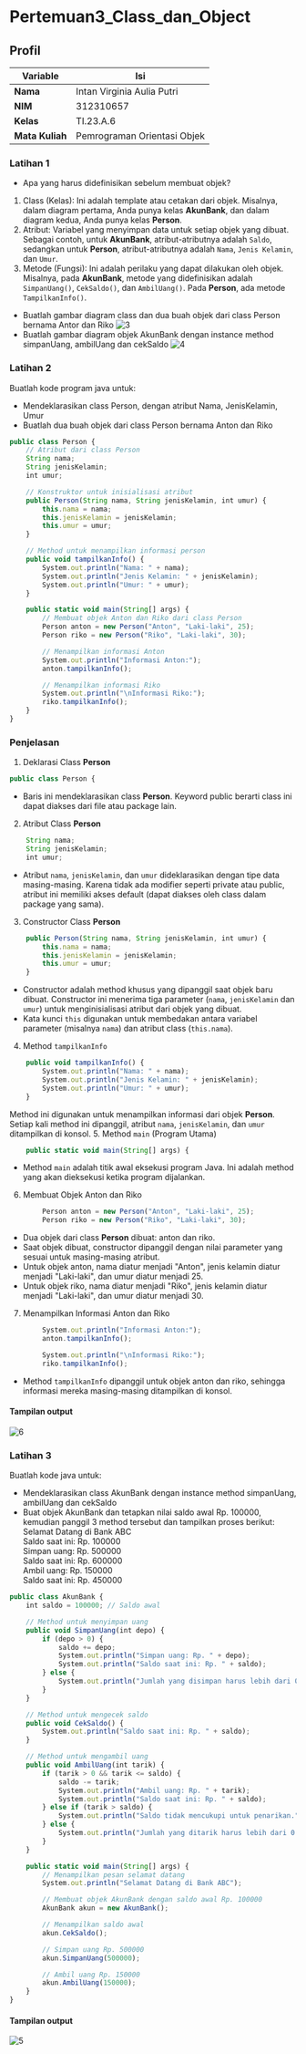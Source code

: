 # Pertemuan3_Class_dan_Object

## Profil
| Variable | Isi |
| -------- | --- |
| **Nama** | Intan Virginia Aulia Putri |
| **NIM** | 312310657 |
| **Kelas** | TI.23.A.6 |
| **Mata Kuliah** | Pemrograman Orientasi Objek |

### Latihan 1
- Apa yang harus didefinisikan sebelum membuat objek?
1. Class (Kelas): Ini adalah template atau cetakan dari objek. Misalnya, dalam diagram pertama, Anda punya kelas **AkunBank**, dan dalam diagram kedua, Anda punya kelas **Person**.
2. Atribut: Variabel yang menyimpan data untuk setiap objek yang dibuat. Sebagai contoh, untuk **AkunBank**, atribut-atributnya adalah `Saldo`, sedangkan untuk **Person**, atribut-atributnya adalah `Nama`, `Jenis Kelamin`, dan `Umur`.
3. Metode (Fungsi): Ini adalah perilaku yang dapat dilakukan oleh objek. Misalnya, pada **AkunBank**, metode yang didefinisikan adalah `SimpanUang()`, `CekSaldo()`, dan `AmbilUang()`. Pada **Person**, ada metode `TampilkanInfo()`.
- Buatlah gambar diagram class dan dua buah objek dari class Person bernama Antor dan Riko
![3](ss/dia1.png)
- Buatlah gambar diagram objek AkunBank dengan instance method simpanUang, ambilUang dan cekSaldo
![4](ss/dia2.png)

### Latihan 2
Buatlah kode program java untuk:
- Mendeklarasikan class Person, dengan atribut Nama, JenisKelamin, Umur
- Buatlah dua buah objek dari class Person bernama Anton dan Riko
``` javascript
public class Person {
    // Atribut dari class Person
    String nama;
    String jenisKelamin;
    int umur;

    // Konstruktor untuk inisialisasi atribut
    public Person(String nama, String jenisKelamin, int umur) {
        this.nama = nama;
        this.jenisKelamin = jenisKelamin;
        this.umur = umur;
    }

    // Method untuk menampilkan informasi person
    public void tampilkanInfo() {
        System.out.println("Nama: " + nama);
        System.out.println("Jenis Kelamin: " + jenisKelamin);
        System.out.println("Umur: " + umur);
    }

    public static void main(String[] args) {
        // Membuat objek Anton dan Riko dari class Person
        Person anton = new Person("Anton", "Laki-laki", 25);
        Person riko = new Person("Riko", "Laki-laki", 30);

        // Menampilkan informasi Anton
        System.out.println("Informasi Anton:");
        anton.tampilkanInfo();

        // Menampilkan informasi Riko
        System.out.println("\nInformasi Riko:");
        riko.tampilkanInfo();
    }
}
```
### Penjelasan
1. Deklarasi Class **Person**
``` javascript
public class Person {
```
- Baris ini mendeklarasikan class **Person**. Keyword public berarti class ini dapat diakses dari file atau package lain.
2. Atribut Class **Person**
``` javascript
    String nama;
    String jenisKelamin;
    int umur;
```
- Atribut `nama`, `jenisKelamin`, dan `umur` dideklarasikan dengan tipe data masing-masing. Karena tidak ada modifier seperti private atau public, atribut ini memiliki akses default (dapat diakses oleh class dalam package yang sama).
3. Constructor Class **Person**
``` javascript
    public Person(String nama, String jenisKelamin, int umur) {
        this.nama = nama;
        this.jenisKelamin = jenisKelamin;
        this.umur = umur;
    }
```
- Constructor adalah method khusus yang dipanggil saat objek baru dibuat. Constructor ini menerima tiga parameter (`nama`, `jenisKelamin` dan `umur`) untuk menginisialisasi atribut dari objek yang dibuat.
- Kata kunci `this` digunakan untuk membedakan antara variabel parameter (misalnya `nama`) dan atribut class (`this.nama`).
4. Method `tampilkanInfo`
``` javascript
    public void tampilkanInfo() {
        System.out.println("Nama: " + nama);
        System.out.println("Jenis Kelamin: " + jenisKelamin);
        System.out.println("Umur: " + umur);
    }
```
Method ini digunakan untuk menampilkan informasi dari objek **Person**. Setiap kali method ini dipanggil, atribut `nama`, `jenisKelamin`, dan `umur` ditampilkan di konsol.
5. Method `main` (Program Utama)
``` javascript
    public static void main(String[] args) {
```
- Method `main` adalah titik awal eksekusi program Java. Ini adalah method yang akan dieksekusi ketika program dijalankan.
6. Membuat Objek Anton dan Riko
``` javascript
        Person anton = new Person("Anton", "Laki-laki", 25);
        Person riko = new Person("Riko", "Laki-laki", 30);
```
- Dua objek dari class **Person** dibuat: anton dan riko.
- Saat objek dibuat, constructor dipanggil dengan nilai parameter yang sesuai untuk masing-masing atribut.
- Untuk objek anton, nama diatur menjadi "Anton", jenis kelamin diatur menjadi "Laki-laki", dan umur diatur menjadi 25.
- Untuk objek riko, nama diatur menjadi "Riko", jenis kelamin diatur menjadi "Laki-laki", dan umur diatur menjadi 30.
7. Menampilkan Informasi Anton dan Riko
``` javascript
        System.out.println("Informasi Anton:");
        anton.tampilkanInfo();

        System.out.println("\nInformasi Riko:");
        riko.tampilkanInfo();
```
- Method `tampilkanInfo` dipanggil untuk objek anton dan riko, sehingga informasi mereka masing-masing ditampilkan di konsol.

#### Tampilan output
![6](ss/output3.png)

### Latihan 3
Buatlah kode java untuk:
- Mendeklarasikan class AkunBank dengan instance method simpanUang, ambilUang dan cekSaldo
- Buat objek AkunBank dan tetapkan nilai saldo awal Rp. 100000, kemudian panggil 3 method tersebut dan tampilkan proses berikut:
Selamat Datang di Bank ABC<br>
Saldo saat ini: Rp. 100000<br>
Simpan uang: Rp. 500000<br>
Saldo saat ini: Rp. 600000<br>
Ambil uang: Rp. 150000<br>
Saldo saat ini: Rp. 450000
``` javascript
public class AkunBank {
    int saldo = 100000; // Saldo awal

    // Method untuk menyimpan uang
    public void SimpanUang(int depo) {
        if (depo > 0) {
            saldo += depo;
            System.out.println("Simpan uang: Rp. " + depo);
            System.out.println("Saldo saat ini: Rp. " + saldo);
        } else {
            System.out.println("Jumlah yang disimpan harus lebih dari 0.");
        }
    }

    // Method untuk mengecek saldo
    public void CekSaldo() {
        System.out.println("Saldo saat ini: Rp. " + saldo);
    }

    // Method untuk mengambil uang
    public void AmbilUang(int tarik) {
        if (tarik > 0 && tarik <= saldo) {
            saldo -= tarik;
            System.out.println("Ambil uang: Rp. " + tarik);
            System.out.println("Saldo saat ini: Rp. " + saldo);
        } else if (tarik > saldo) {
            System.out.println("Saldo tidak mencukupi untuk penarikan.");
        } else {
            System.out.println("Jumlah yang ditarik harus lebih dari 0.");
        }
    }

    public static void main(String[] args) {
        // Menampilkan pesan selamat datang
        System.out.println("Selamat Datang di Bank ABC");

        // Membuat objek AkunBank dengan saldo awal Rp. 100000
        AkunBank akun = new AkunBank();

        // Menampilkan saldo awal
        akun.CekSaldo();

        // Simpan uang Rp. 500000
        akun.SimpanUang(500000);

        // Ambil uang Rp. 150000
        akun.AmbilUang(150000);
    }
}
```
#### Tampilan output
![5](ss/output2.png)

